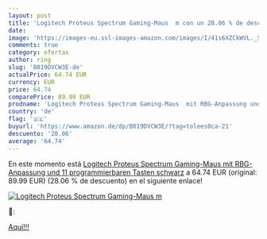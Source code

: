 ```yaml
---
layout: post
title: 'Logitech Proteus Spectrum Gaming-Maus  m con un 28.06 % de descuento'
date: 
image: 'https://images-eu.ssl-images-amazon.com/images/I/41s6XZCkWVL._SL200_.jpg'
comments: true
category: ofertas
author: ring
slug: 'B019DVCW3E-de'
actualPrice: 64.74 EUR
currency: EUR
price: 64.74
comparePrice: 89.99 EUR
prodname: 'Logitech Proteus Spectrum Gaming-Maus  mit RBG-Anpassung und 11 programmierbaren Tasten  schwarz'
country: 'de'
flag: '🇩🇪'
buyurl: 'https://www.amazon.de/dp/B019DVCW3E/?tag=tolees0ca-21'
descuento: '28.06'
average: '64.74'
---
```


En este momento está [Logitech Proteus Spectrum Gaming-Maus  mit RBG-Anpassung und 11 programmierbaren Tasten  schwarz](https://www.amazon.de/dp/B019DVCW3E/?tag=tolees0ca-21) a 64.74 EUR (original: 89.99 EUR) (28.06 %  de descuento) en el siguiente enlace!

[![Logitech Proteus Spectrum Gaming-Maus  m](https://images-eu.ssl-images-amazon.com/images/I/41s6XZCkWVL._SL200_.jpg)](https://www.amazon.de/dp/B019DVCW3E/?tag=tolees0ca-21)

🔎:


[Aquí!!!](https://www.amazon.de/dp/B019DVCW3E/?tag=tolees0ca-21)
